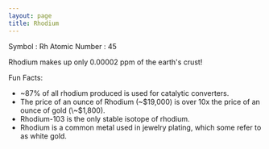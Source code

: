 ```yaml
---
layout: page
title: Rhodium
---
```


Symbol : Rh
Atomic Number : 45

Rhodium makes up only 0.00002 ppm of the earth's crust! 

Fun Facts:
- ~87% of all rhodium produced is used for catalytic converters.
- The price of an ounce of Rhodium (\~$19,000) is over 10x the price of an ounce of gold (\~$1,800).
- Rhodium-103 is the only stable isotope of rhodium.
- Rhodium is a common metal used in jewelry plating, which some refer to as white gold.